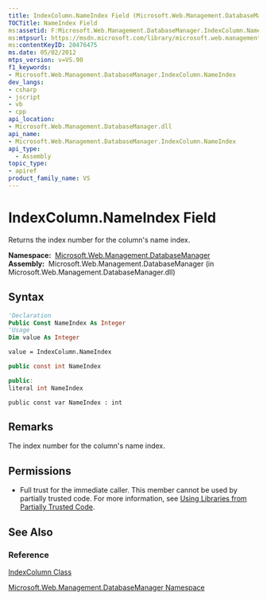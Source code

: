 ```yaml
---
title: IndexColumn.NameIndex Field (Microsoft.Web.Management.DatabaseManager)
TOCTitle: NameIndex Field
ms:assetid: F:Microsoft.Web.Management.DatabaseManager.IndexColumn.NameIndex
ms:mtpsurl: https://msdn.microsoft.com/library/microsoft.web.management.databasemanager.indexcolumn.nameindex(v=VS.90)
ms:contentKeyID: 20476475
ms.date: 05/02/2012
mtps_version: v=VS.90
f1_keywords:
- Microsoft.Web.Management.DatabaseManager.IndexColumn.NameIndex
dev_langs:
- csharp
- jscript
- vb
- cpp
api_location:
- Microsoft.Web.Management.DatabaseManager.dll
api_name:
- Microsoft.Web.Management.DatabaseManager.IndexColumn.NameIndex
api_type:
  - Assembly
topic_type:
- apiref
product_family_name: VS
---
```


# IndexColumn.NameIndex Field

Returns the index number for the column's name index.

**Namespace:**  [Microsoft.Web.Management.DatabaseManager](microsoft-web-management-databasemanager-namespace.md)  
**Assembly:**  Microsoft.Web.Management.DatabaseManager (in Microsoft.Web.Management.DatabaseManager.dll)

## Syntax

```vb
'Declaration
Public Const NameIndex As Integer
'Usage
Dim value As Integer

value = IndexColumn.NameIndex
```

```csharp
public const int NameIndex
```

```cpp
public:
literal int NameIndex
```

```jscript
public const var NameIndex : int
```

## Remarks

The index number for the column's name index.

## Permissions

  - Full trust for the immediate caller. This member cannot be used by partially trusted code. For more information, see [Using Libraries from Partially Trusted Code](https://msdn.microsoft.com/library/8skskf63).

## See Also

### Reference

[IndexColumn Class](indexcolumn-class-microsoft-web-management-databasemanager.md)

[Microsoft.Web.Management.DatabaseManager Namespace](microsoft-web-management-databasemanager-namespace.md)

